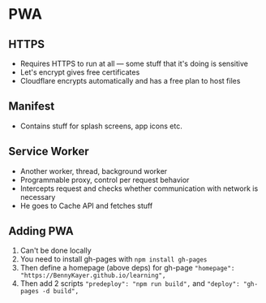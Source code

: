 # PWA

## HTTPS
- Requires HTTPS to run at all — some stuff that it's doing is sensitive
- Let's encrypt gives free certificates
- Cloudflare encrypts automatically and has a free plan to host files

## Manifest
- Contains stuff for splash screens, app icons etc.

## Service Worker
- Another worker, thread, background worker
- Programmable proxy, control per request behavior
- Intercepts request and checks whether communication with network is necessary
- He goes to Cache API and fetches stuff

## Adding PWA
1. Can't be done locally
2. You need to install gh-pages with `npm install gh-pages`
3. Then define a homepage (above deps) for gh-page `"homepage": "https://BennyKayer.github.io/learning",`
4. Then add 2 scripts `"predeploy": "npm run build",` and `"deploy": "gh-pages -d build",`